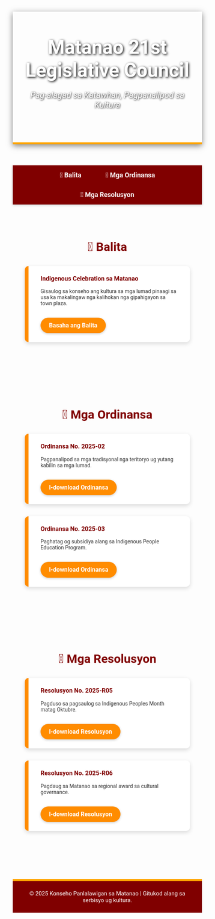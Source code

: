 <html lang="ceb">
<head>
  <meta charset="UTF-8" />
  <meta name="viewport" content="width=device-width, initial-scale=1.0" />
  <title>Matanao 21st Legislative Council</title>
  <link href="https://fonts.googleapis.com/css2?family=Merriweather:wght@400;700&family=Roboto&display=swap" rel="stylesheet">
  <style>
    body {
      margin: 0;
      font-family: 'Roboto', sans-serif;
      color: #333;
      background: url('https://www.google.com/imgres?q=river%20flowing%20gif&imgurl=https%3A%2F%2Fi.pinimg.com%2Foriginals%2F4f%2F82%2F50%2F4f825085db079eb7c0b699ac33c8f80f.gif&imgrefurl=https%3A%2F%2Fwww.pinterest.com%2Fpin%2Fwaterfall-gifs--650207264928007122%2F&docid=PGHlBVlwIPOh5M&tbnid=YD4H2fuARsHbpM&vet=12ahUKEwiZi_fbtNKOAxXRh1YBHW9bG2AQM3oECBMQAA..i&w=800&h=308&hcb=2&ved=2ahUKEwiZi_fbtNKOAxXRh1YBHW9bG2AQM3oECBMQAA') no-repeat center center fixed;
      background-size: cover;
      position: relative;
    }

    body::before {
      content: "";
      position: absolute;
      top: 0;
      left: 0;
      width: 100%;
      height: 100%;
      background: rgba(255, 247, 240, 0.92);
      z-index: 0;
    }

    * {
      position: relative;
      z-index: 1;
    }

    header {
      background: url('https://www.google.com/imgres?q=river%20flowing%20gif&imgurl=https%3A%2F%2Fi.pinimg.com%2Foriginals%2F4f%2F82%2F50%2F4f825085db079eb7c0b699ac33c8f80f.gif&imgrefurl=https%3A%2F%2Fwww.pinterest.com%2Fpin%2Fwaterfall-gifs--650207264928007122%2F&docid=PGHlBVlwIPOh5M&tbnid=YD4H2fuARsHbpM&vet=12ahUKEwiZi_fbtNKOAxXRh1YBHW9bG2AQM3oECBMQAA..i&w=800&h=308&hcb=2&ved=2ahUKEwiZi_fbtNKOAxXRh1YBHW9bG2AQM3oECBMQAA') no-repeat center center;
      background-size: cover;
      color: white;
      padding: 4rem 1rem;
      text-align: center;
      font-family: 'Merriweather', serif;
      box-shadow: 0 4px 15px rgba(0,0,0,0.5);
      border-bottom: 5px solid orange;
    }

    header h1 {
      margin: 0;
      font-size: 3.2rem;
      text-shadow: 2px 2px 6px #000;
    }

    header p {
      font-style: italic;
      font-size: 1.4rem;
      text-shadow: 1px 1px 4px #000;
    }

    nav {
      display: flex;
      justify-content: center;
      background-color: maroon;
      flex-wrap: wrap;
      box-shadow: 0 2px 6px rgba(0,0,0,0.2);
    }

    nav a {
      color: white;
      padding: 1rem 2rem;
      text-decoration: none;
      font-weight: bold;
      font-size: 1.1rem;
      transition: background 0.3s, transform 0.2s;
    }

    nav a:hover {
      background-color: darkorange;
      transform: scale(1.05);
    }

    section {
      padding: 3rem 2rem;
      max-width: 1000px;
      margin: auto;
    }

    section h2 {
      text-align: center;
      font-size: 2rem;
      margin-bottom: 2rem;
      color: maroon;
    }

    .card {
      background-color: #fff;
      border-left: 10px solid darkorange;
      padding: 1.5rem 2rem;
      margin-bottom: 2rem;
      box-shadow: 0 4px 12px rgba(0,0,0,0.15);
      border-radius: 10px;
      transition: transform 0.3s;
    }

    .card:hover {
      transform: translateY(-5px);
    }

    .card h3 {
      margin-top: 0;
      color: maroon;
    }

    .button {
      background-color: darkorange;
      color: white;
      border: none;
      padding: 0.7rem 1.4rem;
      font-size: 1rem;
      font-weight: bold;
      cursor: pointer;
      border-radius: 30px;
      text-decoration: none;
      display: inline-block;
      margin-top: 1rem;
      box-shadow: 0 2px 6px rgba(0,0,0,0.2);
      transition: background 0.3s, transform 0.2s;
    }

    .button:hover {
      background-color: maroon;
      transform: scale(1.05);
    }

    footer {
      background-color: maroon;
      color: white;
      text-align: center;
      padding: 1.5rem;
      font-size: 0.95rem;
      margin-top: 3rem;
      border-top: 5px solid orange;
    }
  </style>
</head>
<body>
  <header>
    <h1>Matanao 21st Legislative Council</h1>
    <p>Pag-alagad sa Katawhan, Pagpanalipod sa Kultura</p>
  </header>

  <nav>
    <a href="#balita">📰 Balita</a>
    <a href="#ordinansa">📜 Mga Ordinansa</a>
    <a href="#resolusyon">📄 Mga Resolusyon</a>
  </nav>

  <section id="balita">
    <h2>📰 Balita</h2>
    <div class="card">
      <h3>Indigenous Celebration sa Matanao</h3>
      <p>Gisaulog sa konseho ang kultura sa mga lumad pinaagi sa usa ka makalingaw nga kalihokan nga gipahigayon sa town plaza.</p>
      <a href="news/celebration-july2025.pdf" class="button" download>Basaha ang Balita</a>
    </div>
  </section>

  <section id="ordinansa">
    <h2>📜 Mga Ordinansa</h2>
    <div class="card">
      <h3>Ordinansa No. 2025-02</h3>
      <p>Pagpanalipod sa mga tradisyonal nga teritoryo ug yutang kabilin sa mga lumad.</p>
      <a href="ordinances/2025-02.pdf" class="button" download>I-download Ordinansa</a>
    </div>
    <div class="card">
      <h3>Ordinansa No. 2025-03</h3>
      <p>Paghatag og subsidiya alang sa Indigenous People Education Program.</p>
      <a href="ordinances/2025-03.pdf" class="button" download>I-download Ordinansa</a>
    </div>
  </section>

  <section id="resolusyon">
    <h2>📄 Mga Resolusyon</h2>
    <div class="card">
      <h3>Resolusyon No. 2025-R05</h3>
      <p>Pagduso sa pagsaulog sa Indigenous Peoples Month matag Oktubre.</p>
      <a href="resolutions/2025-R05.pdf" class="button" download>I-download Resolusyon</a>
    </div>
    <div class="card">
      <h3>Resolusyon No. 2025-R06</h3>
      <p>Pagdaug sa Matanao sa regional award sa cultural governance.</p>
      <a href="resolutions/2025-R06.pdf" class="button" download>I-download Resolusyon</a>
    </div>
  </section>

  <footer>
    &copy; 2025 Konseho Panlalawigan sa Matanao | Gitukod alang sa serbisyo ug kultura.
  </footer>
</body>
</html>
